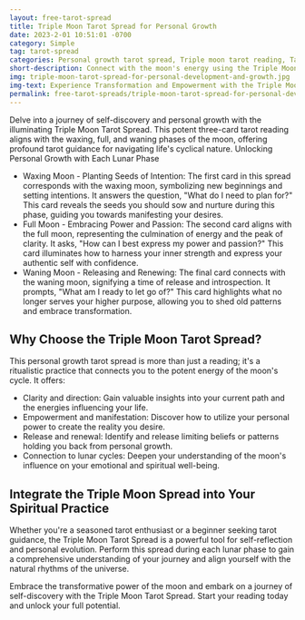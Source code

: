 ```yaml
---
layout: free-tarot-spread
title: Triple Moon Tarot Spread for Personal Growth 
date: 2023-2-01 10:51:01 -0700
category: Simple
tag: tarot-spread
categories: Personal growth tarot spread, Triple moon tarot reading, Tarot guidance, three card tarot spread, Connect to lunar cycles, Harness the power of lunar cycles, Integrate the Triple Moon Spread
short-description: Connect with the moon's energy using the Triple Moon Tarot Spread. This personal growth reading provides insights for each lunar phase, helping you manifest your desires and navigate life's cycles with clarity.
img: triple-moon-tarot-spread-for-personal-development-and-growth.jpg
img-text: Experience Transformation and Empowerment with the Triple Moon Tarot Spread for Personal Growth
permalink: free-tarot-spreads/triple-moon-tarot-spread-for-personal-development-and-growth
---
```


Delve into a journey of self-discovery and personal growth with the illuminating Triple Moon Tarot Spread. This potent three-card tarot reading aligns with the waxing, full, and waning phases of the moon, offering profound tarot guidance for navigating life's cyclical nature.
Unlocking Personal Growth with Each Lunar Phase
* Waxing Moon - Planting Seeds of Intention: The first card in this spread corresponds with the waxing moon, symbolizing new beginnings and setting intentions. It answers the question, "What do I need to plan for?" This card reveals the seeds you should sow and nurture during this phase, guiding you towards manifesting your desires.
* Full Moon - Embracing Power and Passion: The second card aligns with the full moon, representing the culmination of energy and the peak of clarity. It asks, "How can I best express my power and passion?" This card illuminates how to harness your inner strength and express your authentic self with confidence.
* Waning Moon - Releasing and Renewing: The final card connects with the waning moon, signifying a time of release and introspection. It prompts, "What am I ready to let go of?" This card highlights what no longer serves your higher purpose, allowing you to shed old patterns and embrace transformation.

## Why Choose the Triple Moon Tarot Spread?
This personal growth tarot spread is more than just a reading; it's a ritualistic practice that connects you to the potent energy of the moon's cycle. It offers:
* Clarity and direction: Gain valuable insights into your current path and the energies influencing your life.
* Empowerment and manifestation: Discover how to utilize your personal power to create the reality you desire.
* Release and renewal: Identify and release limiting beliefs or patterns holding you back from personal growth.
* Connection to lunar cycles: Deepen your understanding of the moon's influence on your emotional and spiritual well-being.

## Integrate the Triple Moon Spread into Your Spiritual Practice
Whether you're a seasoned tarot enthusiast or a beginner seeking tarot guidance, the Triple Moon Tarot Spread is a powerful tool for self-reflection and personal evolution. Perform this spread during each lunar phase to gain a comprehensive understanding of your journey and align yourself with the natural rhythms of the universe.

Embrace the transformative power of the moon and embark on a journey of self-discovery with the Triple Moon Tarot Spread. Start your reading today and unlock your full potential.